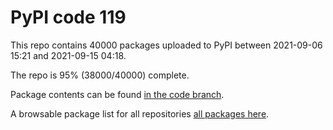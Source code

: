 # PyPI code 119

This repo contains 40000 packages uploaded to PyPI between 
2021-09-06 15:21 and 2021-09-15 04:18.

The repo is 95% (38000/40000) complete.

Package contents can be found [in the code branch](https://github.com/pypi-data/pypi-mirror-119/tree/code/packages).

A browsable package list for all repositories [all packages here](https://pypi-data.github.io/website/repositories/pypi-mirror-119).


